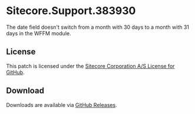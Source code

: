 # Sitecore.Support.383930
The date field doesn't switch from a month with 30 days to a month with 31 days in the WFFM module.

## License  
This patch is licensed under the [Sitecore Corporation A/S License for GitHub](https://github.com/sitecoresupport/Sitecore.Support.383930/blob/master/LICENSE).  

## Download  
Downloads are available via [GitHub Releases](https://github.com/sitecoresupport/Sitecore.Support.383930/releases).  
